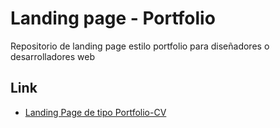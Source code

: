 # Landing page - Portfolio

Repositorio de landing page estilo portfolio para diseñadores o desarrolladores web

## Link 

- [Landing Page de tipo Portfolio-CV](https://danielwuachin.github.io/landingpage-portfolio/portfolio-cv/#inicio)
